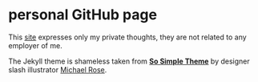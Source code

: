 # personal GitHub page

This [site](http://le-fnord.eu) expresses only my private thoughts, they are not related to any employer of me.

The Jekyll theme is shameless taken from [**So Simple Theme**](https://github.com/mmistakes/so-simple-theme) by designer slash illustrator [Michael Rose](http://mademistakes.com).
